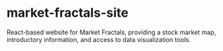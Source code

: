 # market-fractals-site
React-based website for Market Fractals, providing a stock market map, introductory information, and access to data visualization tools.
